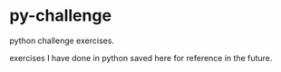 # py-challenge
python challenge exercises.

exercises I have done in python saved here for reference in the future.
